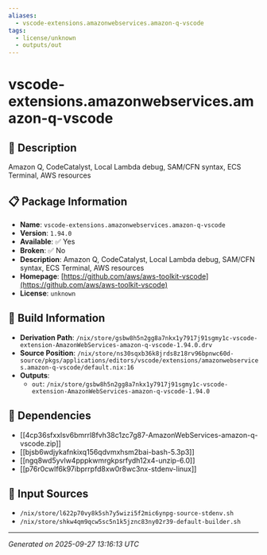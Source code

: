 ```yaml
---
aliases:
  - vscode-extensions.amazonwebservices.amazon-q-vscode
tags:
  - license/unknown
  - outputs/out
---
```


# vscode-extensions.amazonwebservices.amazon-q-vscode

## 📝 Description

Amazon Q, CodeCatalyst, Local Lambda debug, SAM/CFN syntax, ECS Terminal, AWS resources

## 📋 Package Information

- **Name**: `vscode-extensions.amazonwebservices.amazon-q-vscode`
- **Version**: `1.94.0`
- **Available**: ✅ Yes
- **Broken**: ✅ No
- **Description**: Amazon Q, CodeCatalyst, Local Lambda debug, SAM/CFN syntax, ECS Terminal, AWS resources
- **Homepage**: [https://github.com/aws/aws-toolkit-vscode](https://github.com/aws/aws-toolkit-vscode)
- **License**: `unknown`

## 🔧 Build Information

- **Derivation Path**: `/nix/store/gsbw8h5n2gg8a7nkx1y7917j91sgmy1c-vscode-extension-AmazonWebServices-amazon-q-vscode-1.94.0.drv`
- **Source Position**: `/nix/store/ns30sqxb36k8jrds8z18rv96bpnwc60d-source/pkgs/applications/editors/vscode/extensions/amazonwebservices.amazon-q-vscode/default.nix:16`
- **Outputs**:
  - `out`:  `/nix/store/gsbw8h5n2gg8a7nkx1y7917j91sgmy1c-vscode-extension-AmazonWebServices-amazon-q-vscode-1.94.0`

## 🔗 Dependencies

- [[4cp36sfxxlsv6bmrrl8fvh38c1zc7g87-AmazonWebServices-amazon-q-vscode.zip]]
- [[bjsb6wdjykafnkixq156qdvmxhsm2bai-bash-5.3p3]]
- [[ngq8wd5yvlw4pppkwmrgkpsrfydh12x4-unzip-6.0]]
- [[p76r0cwlf6k97ibprrpfd8xw0r8wc3nx-stdenv-linux]]

## 📁 Input Sources

- `/nix/store/l622p70vy8k5sh7y5wizi5f2mic6ynpg-source-stdenv.sh`
- `/nix/store/shkw4qm9qcw5sc5n1k5jznc83ny02r39-default-builder.sh`

---
*Generated on 2025-09-27 13:16:13 UTC*
